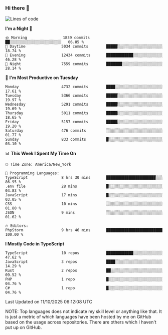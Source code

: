 ### Hi there 👋

<!--
**LynxJinxxy/LynxJinxxy** is a ✨ _special_ ✨ repository because its `README.md` (this file) appears on your GitHub profile.

Here are some ideas to get you started:

- 🔭 I’m currently working on ...
- 🌱 I’m currently learning ...
- 👯 I’m looking to collaborate on ...
- 🤔 I’m looking for help with ...
- 💬 Ask me about ...
- 📫 How to reach me: ...
- 😄 Pronouns: ...
- ⚡ Fun fact: ...
-->

<!--START_SECTION:waka-->
![Lines of code](https://img.shields.io/badge/From%20Hello%20World%20I%27ve%20Written-35.2%20million%20lines%20of%20code-blue)

**I'm a Night 🦉** 

```text
🌞 Morning                1839 commits        ██░░░░░░░░░░░░░░░░░░░░░░░   06.85 % 
🌆 Daytime                5034 commits        █████░░░░░░░░░░░░░░░░░░░░   18.74 % 
🌃 Evening                12434 commits       ████████████░░░░░░░░░░░░░   46.28 % 
🌙 Night                  7559 commits        ███████░░░░░░░░░░░░░░░░░░   28.14 % 
```
📅 **I'm Most Productive on Tuesday** 

```text
Monday                   4732 commits        ████░░░░░░░░░░░░░░░░░░░░░   17.61 % 
Tuesday                  5366 commits        █████░░░░░░░░░░░░░░░░░░░░   19.97 % 
Wednesday                5291 commits        █████░░░░░░░░░░░░░░░░░░░░   19.69 % 
Thursday                 5011 commits        █████░░░░░░░░░░░░░░░░░░░░   18.65 % 
Friday                   5157 commits        █████░░░░░░░░░░░░░░░░░░░░   19.20 % 
Saturday                 476 commits         ░░░░░░░░░░░░░░░░░░░░░░░░░   01.77 % 
Sunday                   833 commits         █░░░░░░░░░░░░░░░░░░░░░░░░   03.10 % 
```


📊 **This Week I Spent My Time On** 

```text
🕑︎ Time Zone: America/New_York

💬 Programming Languages: 
TypeScript               8 hrs 30 mins       ██████████████████████░░░   86.95 % 
.env file                28 mins             █░░░░░░░░░░░░░░░░░░░░░░░░   04.83 % 
JavaScript               17 mins             █░░░░░░░░░░░░░░░░░░░░░░░░   03.05 % 
CSS                      10 mins             ░░░░░░░░░░░░░░░░░░░░░░░░░   01.80 % 
JSON                     9 mins              ░░░░░░░░░░░░░░░░░░░░░░░░░   01.62 % 

🔥 Editors: 
PhpStorm                 9 hrs 46 mins       █████████████████████████   100.00 % 
```

**I Mostly Code in TypeScript** 

```text
TypeScript               10 repos            ████████████░░░░░░░░░░░░░   47.62 % 
JavaScript               3 repos             ████░░░░░░░░░░░░░░░░░░░░░   14.29 % 
Rust                     2 repos             ██░░░░░░░░░░░░░░░░░░░░░░░   09.52 % 
PHP                      1 repo              █░░░░░░░░░░░░░░░░░░░░░░░░   04.76 % 
C#                       1 repo              █░░░░░░░░░░░░░░░░░░░░░░░░   04.76 % 
```




 Last Updated on 11/10/2025 06:12:08 UTC
<!--END_SECTION:waka-->
NOTE: Top languages does not indicate my skill level or anything like that. It is just a metric of which languages have been hosted by me on GitHub based on the usage across repositories. There are others which I haven't put up on GitHub.
